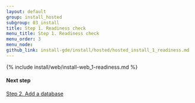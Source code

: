 ```yaml
---
layout: default
group: install_hosted
subgroup: 03_install
title: Step 1. Readiness check
menu_title: Step 1. Readiness check
menu_order: 3
menu_node: 
github_link: install-gde/install/hosted/hosted_install_1_readiness.md
---
```


{% include install/web/install-web_1-readiness.md %}

#### Next step
<a href="{{ site.gdeurl }}install-gde/install/hosted/hosted_install_2_db.html">Step 2. Add a database</a>

